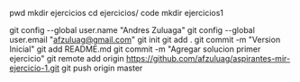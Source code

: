 pwd
mkdir ejercicios
cd ejercicios/
code
mkdir ejercicios1

git config --global user.name "Andres Zuluaga"
git config --global user.email "afzuluag@gmail.com"
git init
git add .
git commit -m "Version Inicial"
git add README.md
git commit -m "Agregar solucion primer ejercicio"
git remote add origin https://github.com/afzuluag/aspirantes-mir-ejercicio-1.git
git push origin master